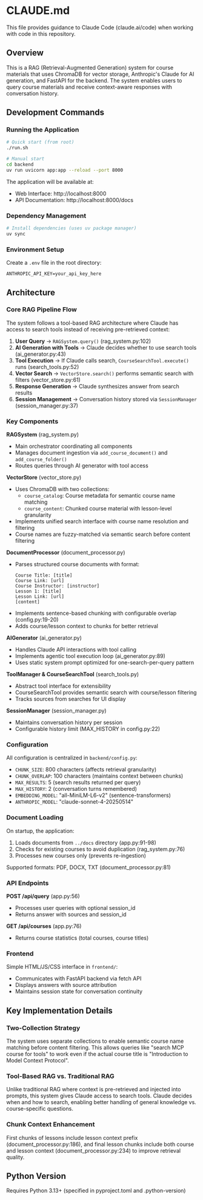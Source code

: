 # CLAUDE.md

This file provides guidance to Claude Code (claude.ai/code) when working with code in this repository.

## Overview

This is a RAG (Retrieval-Augmented Generation) system for course materials that uses ChromaDB for vector storage, Anthropic's Claude for AI generation, and FastAPI for the backend. The system enables users to query course materials and receive context-aware responses with conversation history.

## Development Commands

### Running the Application
```bash
# Quick start (from root)
./run.sh

# Manual start
cd backend
uv run uvicorn app:app --reload --port 8000
```

The application will be available at:
- Web Interface: http://localhost:8000
- API Documentation: http://localhost:8000/docs

### Dependency Management
```bash
# Install dependencies (uses uv package manager)
uv sync
```

### Environment Setup
Create a `.env` file in the root directory:
```
ANTHROPIC_API_KEY=your_api_key_here
```

## Architecture

### Core RAG Pipeline Flow

The system follows a tool-based RAG architecture where Claude has access to search tools instead of receiving pre-retrieved context:

1. **User Query** → `RAGSystem.query()` (rag_system.py:102)
2. **AI Generation with Tools** → Claude decides whether to use search tools (ai_generator.py:43)
3. **Tool Execution** → If Claude calls search, `CourseSearchTool.execute()` runs (search_tools.py:52)
4. **Vector Search** → `VectorStore.search()` performs semantic search with filters (vector_store.py:61)
5. **Response Generation** → Claude synthesizes answer from search results
6. **Session Management** → Conversation history stored via `SessionManager` (session_manager.py:37)

### Key Components

**RAGSystem** (rag_system.py)
- Main orchestrator coordinating all components
- Manages document ingestion via `add_course_document()` and `add_course_folder()`
- Routes queries through AI generator with tool access

**VectorStore** (vector_store.py)
- Uses ChromaDB with two collections:
  - `course_catalog`: Course metadata for semantic course name matching
  - `course_content`: Chunked course material with lesson-level granularity
- Implements unified search interface with course name resolution and filtering
- Course names are fuzzy-matched via semantic search before content filtering

**DocumentProcessor** (document_processor.py)
- Parses structured course documents with format:
  ```
  Course Title: [title]
  Course Link: [url]
  Course Instructor: [instructor]
  Lesson 1: [title]
  Lesson Link: [url]
  [content]
  ```
- Implements sentence-based chunking with configurable overlap (config.py:19-20)
- Adds course/lesson context to chunks for better retrieval

**AIGenerator** (ai_generator.py)
- Handles Claude API interactions with tool calling
- Implements agentic tool execution loop (ai_generator.py:89)
- Uses static system prompt optimized for one-search-per-query pattern

**ToolManager & CourseSearchTool** (search_tools.py)
- Abstract tool interface for extensibility
- CourseSearchTool provides semantic search with course/lesson filtering
- Tracks sources from searches for UI display

**SessionManager** (session_manager.py)
- Maintains conversation history per session
- Configurable history limit (MAX_HISTORY in config.py:22)

### Configuration

All configuration is centralized in `backend/config.py`:
- `CHUNK_SIZE`: 800 characters (affects retrieval granularity)
- `CHUNK_OVERLAP`: 100 characters (maintains context between chunks)
- `MAX_RESULTS`: 5 (search results returned per query)
- `MAX_HISTORY`: 2 (conversation turns remembered)
- `EMBEDDING_MODEL`: "all-MiniLM-L6-v2" (sentence-transformers)
- `ANTHROPIC_MODEL`: "claude-sonnet-4-20250514"

### Document Loading

On startup, the application:
1. Loads documents from `../docs` directory (app.py:91-98)
2. Checks for existing courses to avoid duplication (rag_system.py:76)
3. Processes new courses only (prevents re-ingestion)

Supported formats: PDF, DOCX, TXT (document_processor.py:81)

### API Endpoints

**POST /api/query** (app.py:56)
- Processes user queries with optional session_id
- Returns answer with sources and session_id

**GET /api/courses** (app.py:76)
- Returns course statistics (total courses, course titles)

### Frontend

Simple HTML/JS/CSS interface in `frontend/`:
- Communicates with FastAPI backend via fetch API
- Displays answers with source attribution
- Maintains session state for conversation continuity

## Key Implementation Details

### Two-Collection Strategy
The system uses separate collections to enable semantic course name matching before content filtering. This allows queries like "search MCP course for tools" to work even if the actual course title is "Introduction to Model Context Protocol".

### Tool-Based RAG vs. Traditional RAG
Unlike traditional RAG where context is pre-retrieved and injected into prompts, this system gives Claude access to search tools. Claude decides when and how to search, enabling better handling of general knowledge vs. course-specific questions.

### Chunk Context Enhancement
First chunks of lessons include lesson context prefix (document_processor.py:186), and final lesson chunks include both course and lesson context (document_processor.py:234) to improve retrieval quality.

## Python Version

Requires Python 3.13+ (specified in pyproject.toml and .python-version)
